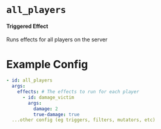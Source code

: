 # `all_players`
#### Triggered Effect

Runs effects for all players on the server

# Example Config
```yaml
- id: all_players
  args:
    effects: # The effects to run for each player
      - id: damage_victim
        args:
          damage: 2
          true-damage: true
  ...other config (eg triggers, filters, mutators, etc)
```
